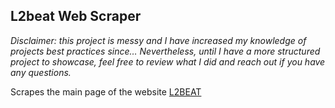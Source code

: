 ## L2beat Web Scraper 


*Disclaimer: this project is messy and I have increased my knowledge of projects best practices since… Nevertheless, until I have a more structured project to showcase, feel free to review what I did and reach out if you have any questions.*

Scrapes the main page of the website [L2BEAT](https://l2beat.com/)

